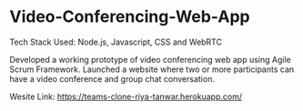 # Video-Conferencing-Web-App

Tech Stack Used: Node.js, Javascript, CSS and WebRTC

Developed a working prototype of video conferencing web app using Agile Scrum Framework.
Launched a website where two or more participants can have a video conference and group chat conversation.

Wesite Link: https://teams-clone-riya-tanwar.herokuapp.com/
